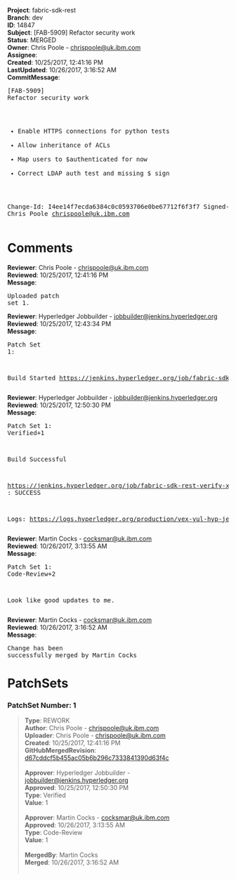 <strong>Project</strong>: fabric-sdk-rest<br><strong>Branch</strong>: dev<br><strong>ID</strong>: 14847<br><strong>Subject</strong>: [FAB-5909] Refactor security work<br><strong>Status</strong>: MERGED<br><strong>Owner</strong>: Chris Poole - chrispoole@uk.ibm.com<br><strong>Assignee</strong>:<br><strong>Created</strong>: 10/25/2017, 12:41:16 PM<br><strong>LastUpdated</strong>: 10/26/2017, 3:16:52 AM<br><strong>CommitMessage</strong>:<br><pre>[FAB-5909] Refactor security work

- Enable HTTPS connections for python tests
- Allow inheritance of ACLs
- Map users to $authenticated for now
- Correct LDAP auth test and missing $ sign

Change-Id: I4ee14f7ecda6384c0c0593706e0be67712f6f3f7
Signed-off-by: Chris Poole <chrispoole@uk.ibm.com>
</pre><h1>Comments</h1><strong>Reviewer</strong>: Chris Poole - chrispoole@uk.ibm.com<br><strong>Reviewed</strong>: 10/25/2017, 12:41:16 PM<br><strong>Message</strong>: <pre>Uploaded patch set 1.</pre><strong>Reviewer</strong>: Hyperledger Jobbuilder - jobbuilder@jenkins.hyperledger.org<br><strong>Reviewed</strong>: 10/25/2017, 12:43:34 PM<br><strong>Message</strong>: <pre>Patch Set 1:

Build Started https://jenkins.hyperledger.org/job/fabric-sdk-rest-verify-x86_64/59/</pre><strong>Reviewer</strong>: Hyperledger Jobbuilder - jobbuilder@jenkins.hyperledger.org<br><strong>Reviewed</strong>: 10/25/2017, 12:50:30 PM<br><strong>Message</strong>: <pre>Patch Set 1: Verified+1

Build Successful 

https://jenkins.hyperledger.org/job/fabric-sdk-rest-verify-x86_64/59/ : SUCCESS

Logs: https://logs.hyperledger.org/production/vex-yul-hyp-jenkins-1/fabric-sdk-rest-verify-x86_64/59</pre><strong>Reviewer</strong>: Martin Cocks - cocksmar@uk.ibm.com<br><strong>Reviewed</strong>: 10/26/2017, 3:13:55 AM<br><strong>Message</strong>: <pre>Patch Set 1: Code-Review+2

Look like good updates to me.</pre><strong>Reviewer</strong>: Martin Cocks - cocksmar@uk.ibm.com<br><strong>Reviewed</strong>: 10/26/2017, 3:16:52 AM<br><strong>Message</strong>: <pre>Change has been successfully merged by Martin Cocks</pre><h1>PatchSets</h1><h3>PatchSet Number: 1</h3><blockquote><strong>Type</strong>: REWORK<br><strong>Author</strong>: Chris Poole - chrispoole@uk.ibm.com<br><strong>Uploader</strong>: Chris Poole - chrispoole@uk.ibm.com<br><strong>Created</strong>: 10/25/2017, 12:41:16 PM<br><strong>GitHubMergedRevision</strong>: [d67cddcf5b455ac05b6b296c7333841390d63f4c](https://github.com/hyperledger-gerrit-archive/fabric-sdk-rest/commit/d67cddcf5b455ac05b6b296c7333841390d63f4c)<br><br><strong>Approver</strong>: Hyperledger Jobbuilder - jobbuilder@jenkins.hyperledger.org<br><strong>Approved</strong>: 10/25/2017, 12:50:30 PM<br><strong>Type</strong>: Verified<br><strong>Value</strong>: 1<br><br><strong>Approver</strong>: Martin Cocks - cocksmar@uk.ibm.com<br><strong>Approved</strong>: 10/26/2017, 3:13:55 AM<br><strong>Type</strong>: Code-Review<br><strong>Value</strong>: 1<br><br><strong>MergedBy</strong>: Martin Cocks<br><strong>Merged</strong>: 10/26/2017, 3:16:52 AM<br><br></blockquote>